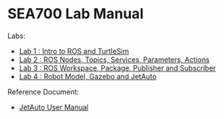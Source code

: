 # SEA700 Lab Manual

Labs:

- [Lab 1 : Intro to ROS and TurtleSim](lab1.md)
- [Lab 2 : ROS Nodes, Topics, Services, Parameters, Actions](lab2.md)
- [Lab 3 : ROS Workspace, Package, Publisher and Subscriber](lab3.md)
- [Lab 4 : Robot Model, Gazebo and JetAuto](lab4.md)
<!-- - [Lab 5 : Robotic Arm and SLAM](lab5.md) -->

Reference Document:

- [JetAuto User Manual](JetAuto-User-Manual.pdf)